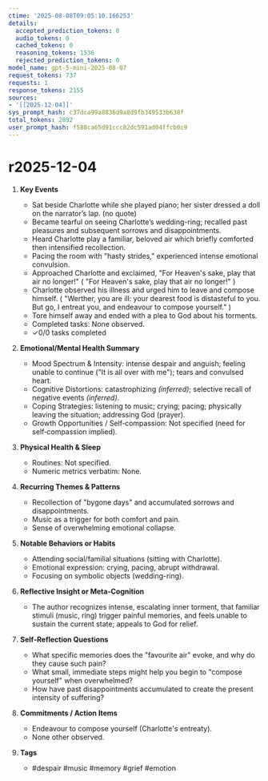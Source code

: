 ```yaml
---
ctime: '2025-08-08T09:05:10.166253'
details:
  accepted_prediction_tokens: 0
  audio_tokens: 0
  cached_tokens: 0
  reasoning_tokens: 1536
  rejected_prediction_tokens: 0
model_name: gpt-5-mini-2025-08-07
request_tokens: 737
requests: 1
response_tokens: 2155
sources:
- '[[2025-12-04]]'
sys_prompt_hash: c37dca99a8836d9a8d9fb349533b638f
total_tokens: 2892
user_prompt_hash: f588ca65d91ccc82dc591ad04ffcb0c9
---
```

# r2025-12-04

1. **Key Events**
   - Sat beside Charlotte while she played piano; her sister dressed a doll on the narrator’s lap. (no quote)
   - Became tearful on seeing Charlotte’s wedding-ring; recalled past pleasures and subsequent sorrows and disappointments.
   - Heard Charlotte play a familiar, beloved air which briefly comforted then intensified recollection.
   - Pacing the room with "hasty strides," experienced intense emotional convulsion.
   - Approached Charlotte and exclaimed, "For Heaven's sake, play that air no longer!" ( "For Heaven's sake, play that air no longer!" )
   - Charlotte observed his illness and urged him to leave and compose himself. ( "Werther, you are ill: your dearest food is distasteful to you. But go, I entreat you, and endeavour to compose yourself." )
   - Tore himself away and ended with a plea to God about his torments.
   - Completed tasks: None observed.
   - ✓0/0 tasks completed

2. **Emotional/Mental Health Summary**
   - Mood Spectrum & Intensity: intense despair and anguish; feeling unable to continue ("It is all over with me"); tears and convulsed heart.  
   - Cognitive Distortions: catastrophizing *(inferred)*; selective recall of negative events *(inferred)*.  
   - Coping Strategies: listening to music; crying; pacing; physically leaving the situation; addressing God (prayer).  
   - Growth Opportunities / Self‑compassion: Not specified (need for self‑compassion implied).

3. **Physical Health & Sleep**
   - Routines: Not specified.
   - Numeric metrics verbatim: None.

4. **Recurring Themes & Patterns**
   - Recollection of "bygone days" and accumulated sorrows and disappointments.
   - Music as a trigger for both comfort and pain.
   - Sense of overwhelming emotional collapse.

5. **Notable Behaviors or Habits**
   - Attending social/familial situations (sitting with Charlotte).
   - Emotional expression: crying, pacing, abrupt withdrawal.
   - Focusing on symbolic objects (wedding-ring).

6. **Reflective Insight or Meta‑Cognition**
   - The author recognizes intense, escalating inner torment, that familiar stimuli (music, ring) trigger painful memories, and feels unable to sustain the current state; appeals to God for relief.

7. **Self‑Reflection Questions**
   - What specific memories does the "favourite air" evoke, and why do they cause such pain?
   - What small, immediate steps might help you begin to "compose yourself" when overwhelmed?
   - How have past disappointments accumulated to create the present intensity of suffering?

8. **Commitments / Action Items**
   - Endeavour to compose yourself (Charlotte's entreaty).  
   - None other observed.

9. **Tags**
   - #despair #music #memory #grief #emotion